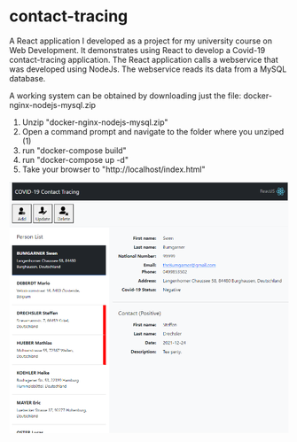 # contact-tracing

A React application I developed as a project for my university course on Web Development. It demonstrates using React to develop a Covid-19 contact-tracing application. The React application calls a webservice that was developed using NodeJs. The webservice reads its data from a MySQL database.

A working system can be obtained by downloading just the file: docker-nginx-nodejs-mysql.zip

1. Unzip "docker-nginx-nodejs-mysql.zip"
2. Open a command prompt and navigate to the folder where you unziped (1)
3. run "docker-compose build"
4. run "docker-compose up -d"
5. Take your browser to "http://localhost/index.html"

![screenshot](public/screenshot.png)
